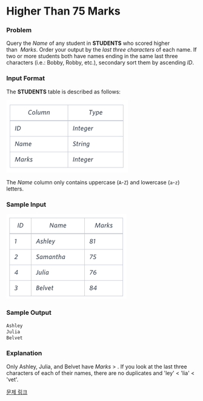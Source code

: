 # Higher Than 75 Marks

### Problem

Query the *Name* of any student in **STUDENTS** who scored higher than  *Marks*. Order your output by the *last three characters* of each name. If two or more students both have names ending in the same last three characters (i.e.: Bobby, Robby, etc.), secondary sort them by ascending *ID*.

### Input Format

The **STUDENTS** table is described as follows:

![image.png](image.png)

The *Name* column only contains uppercase (`A`-`Z`) and lowercase (`a`-`z`) letters.

### **Sample Input**

![image.png](image%201.png)

### **Sample Output**

```
Ashley
Julia
Belvet
```

### **Explanation**

Only Ashley, Julia, and Belvet have *Marks* > . If you look at the last three characters of each of their names, there are no duplicates and 'ley' < 'lia' < 'vet'.

[문제 링크](https://www.hackerrank.com/challenges/more-than-75-marks/problem?isFullScreen=true)